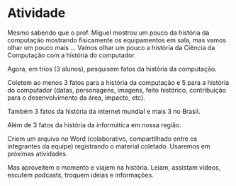 # Atividade

Mesmo sabendo que o prof. Miguel mostrou um pouco da história da computação mostrando fisicamente os equipamentos em sala, mas vamos olhar um pouco mais ... Vamos olhar um pouco a história da Ciência da Computação com a história do computador.

Agora, em trios (3 alunos), pesquisem fatos da história da computação.  

Coletem ao menos 3 fatos para a história da computação e 5 para a história do computador (datas, personagens, imagens, feito histórico, contribuição para o desenvolvimento da área, impacto, etc).  

Também 3 fatos da história da internet mundial e mais 3 no Brasil.  

Além de 3 fatos da história da informática em nossa região.  

Criem um arquivo no Word (colaborativo, compartilhado entre os integrantes da equipe) registrando o material coletado. Usaremos em próximas atividades.  

Mas aproveitem o momento e viajem na história. Leiam, assistam vídeos, escutem podcasts, troquem ideias e informações.  
